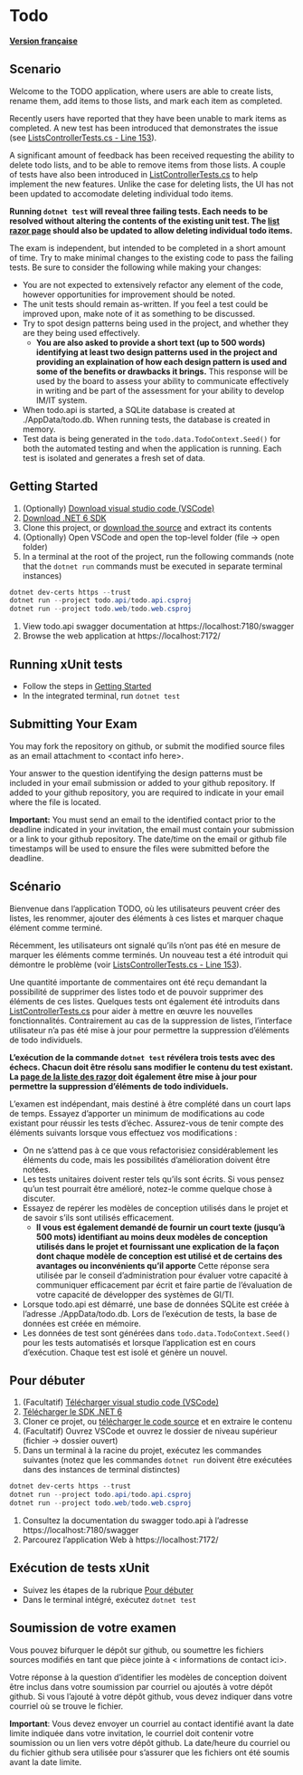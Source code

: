 # Todo

**[Version française](#scénario)**

## Scenario
Welcome to the TODO application, where users are able to create lists, rename them, add items to those lists, and mark each item as completed. 

Recently users have reported that they have been unable to mark items as completed. A new test has been introduced that demonstrates the issue (see [ListsControllerTests.cs - Line 153](./todo.api.test/ListsControllerTests.cs)).

A significant amount of feedback has been received requesting the ability to delete todo lists, and to be able to remove items from those lists. A couple of tests have also been introduced in [ListControllerTests.cs](./todo.web.test/ListControllerTests.cs) to help implement the new features. Unlike the case for deleting lists, the UI has not been updated to accomodate deleting individual todo items.

**Running `dotnet test` will reveal three failing tests. Each needs to be resolved without altering the contents of the existing unit test. The [list razor page](./todo.web/Views/List/List.cshtml) should also be updated to allow deleting individual todo items.**

The exam is independent, but intended to be completed in a short amount of time. Try to make minimal changes to the existing code to pass the failing tests. Be sure to consider the following while making your changes:

* You are not expected to extensively refactor any element of the code, however opportunities for improvement should be noted.
* The unit tests should remain as-written. If you feel a test could be improved upon, make note of it as something to be discussed.
* Try to spot design patterns being used in the project, and whether they are they being used effectively.
    * **You are also asked to provide a short text (up to 500 words) identifying at least two design patterns used in the project and providing an explaination of how each design pattern is used and some of the benefits or drawbacks it brings.** This response will be used by the board to assess your ability to communicate effectively in writing and be part of the assessment for your ability to develop IM/IT system.
* When todo.api is started, a SQLite database is created at ./AppData/todo.db. When running tests, the database is created in memory.
* Test data is being generated in the `todo.data.TodoContext.Seed()` for both the automated testing and when the application is running. Each test is isolated and generates a fresh set of data.

## Getting Started
1. (Optionally) [Download visual studio code (VSCode)](https://code.visualstudio.com/download)
1. [Download .NET 6 SDK](https://dotnet.microsoft.com/en-us/download/dotnet/6.0)
1. Clone this project, or [download the source](https://github.com/tc-ca/todo/archive/refs/heads/main.zip) and extract its contents
1. (Optionally) Open VSCode and open the top-level folder (file -> open folder)
1. In a terminal at the root of the project, run the following commands (note that the `dotnet run` commands must be executed in separate terminal instances)

``` PowerShell
dotnet dev-certs https --trust
dotnet run --project todo.api/todo.api.csproj
dotnet run --project todo.web/todo.web.csproj
```

1. View todo.api swagger documentation at https://localhost:7180/swagger
1. Browse the web application at https://localhost:7172/

## Running xUnit tests
* Follow the steps in [Getting Started](#getting-started)
* In the integrated terminal, run `dotnet test`

## Submitting Your Exam
You may fork the repository on github, or submit the modified source files as an email attachment to &lt;contact info here&gt;.

Your answer to the question identifying the design patterns must be included in your email submission or added to your github repository. If added to your github repository, you are required to indicate in your email where the file is located.

**Important:** You must send an email to the identified contact prior to the deadline indicated in your invitation, the email must contain your submission or a link to your github repository. The date/time on the email or github file timestamps will be used to ensure the files were submitted before the deadline.

## Scénario
Bienvenue dans l’application TODO, où les utilisateurs peuvent créer des listes, les renommer, ajouter des éléments à ces listes et marquer chaque élément comme terminé. 

Récemment, les utilisateurs ont signalé qu’ils n’ont pas été en mesure de marquer les éléments comme terminés. Un nouveau test a été introduit qui démontre le problème (voir [ListsControllerTests.cs - Line 153](./todo.api.test/ListsControllerTests.cs)).

Une quantité importante de commentaires ont été reçu demandant la possibilité de supprimer des listes todo et de pouvoir supprimer des éléments de ces listes. Quelques tests ont également été introduits dans [ListControllerTests.cs](./todo.web.test/ListControllerTests.cs) pour aider à mettre en œuvre les nouvelles fonctionnalités. Contrairement au cas de la suppression de listes, l’interface utilisateur n’a pas été mise à jour pour permettre la suppression d’éléments de todo individuels.

**L’exécution de la commande `dotnet test` révélera trois tests avec des échecs. Chacun doit être résolu sans modifier le contenu du test existant. La [page de la liste des razor](./todo.web/Views/List/List.cshtml) doit également être mise à jour pour permettre la suppression d’éléments de todo individuels.**

L’examen est indépendant, mais destiné à être complété dans un court laps de temps. Essayez d’apporter un minimum de modifications au code existant pour réussir les tests d’échec. Assurez-vous de tenir compte des éléments suivants lorsque vous effectuez vos modifications :

* On ne s’attend pas à ce que vous refactorisiez considérablement les éléments du code, mais les possibilités d’amélioration doivent être notées.
* Les tests unitaires doivent rester tels qu’ils sont écrits. Si vous pensez qu’un test pourrait être amélioré, notez-le comme quelque chose à discuter.
* Essayez de repérer les modèles de conception utilisés dans le projet et de savoir s’ils sont utilisés efficacement.
    * **Il vous est également demandé de fournir un court texte (jusqu’à 500 mots) identifiant au moins deux modèles de conception utilisés dans le projet et fournissant une explication de la façon dont chaque modèle de conception est utilisé et de certains des avantages ou inconvénients qu’il apporte** Cette réponse sera utilisée par le conseil d’administration pour évaluer votre capacité à communiquer efficacement par écrit et faire partie de l’évaluation de votre capacité de développer des systèmes de GI/TI.
* Lorsque todo.api est démarré, une base de données SQLite est créée à l’adresse ./AppData/todo.db. Lors de l’exécution de tests, la base de données est créée en mémoire.
* Les données de test sont générées dans `todo.data.TodoContext.Seed()` pour les tests automatisés et lorsque l’application est en cours d’exécution. Chaque test est isolé et génère un nouvel.

## Pour débuter
1. (Facultatif) [Télécharger visual studio code (VSCode)](https://code.visualstudio.com/download)
1. [Télécharger le SDK .NET 6](https://dotnet.microsoft.com/en-us/download/dotnet/6.0)
1. Cloner ce projet, ou [télécharger le code source](https://github.com/tc-ca/todo/archive/refs/heads/main.zip) et en extraire le contenu 
1. (Facultatif) Ouvrez VSCode et ouvrez le dossier de niveau supérieur (fichier -> dossier ouvert) 
1. Dans un terminal à la racine du projet, exécutez les commandes suivantes (notez que les commandes `dotnet run` doivent être exécutées dans des instances de terminal distinctes) 

``` PowerShell
dotnet dev-certs https --trust
dotnet run --project todo.api/todo.api.csproj
dotnet run --project todo.web/todo.web.csproj
```

1. Consultez la documentation du swagger todo.api à l’adresse https://localhost:7180/swagger
1. Parcourez l’application Web à https://localhost:7172/

## Exécution de tests xUnit 
* Suivez les étapes de la rubrique [Pour débuter](#pour-débuter)
* Dans le terminal intégré, exécutez `dotnet test`

## Soumission de votre examen
Vous pouvez bifurquer le dépôt sur github, ou soumettre les fichiers sources modifiés en tant que pièce jointe à < informations de contact ici>. 

Votre réponse à la question d’identifier les modèles de conception doivent être inclus dans votre soumission par courriel ou ajoutés à votre dépôt github. Si vous l’ajouté à votre dépôt github, vous devez indiquer dans votre courriel où se trouve le fichier. 

**Important**: Vous devez envoyer un courriel au contact identifié avant la date limite indiquée dans votre invitation, le courriel doit contenir votre soumission ou un lien vers votre dépôt github. La date/heure du courriel ou du fichier github sera utilisée pour s’assurer que les fichiers ont été soumis avant la date limite. 

